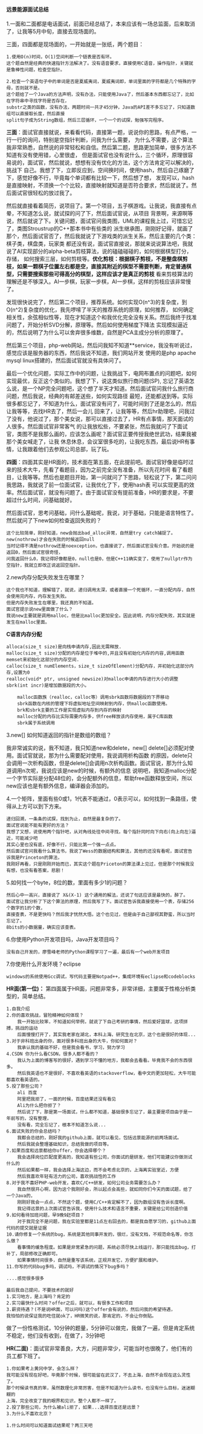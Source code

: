 #### 远景能源面试总结
1.一面和二面都是电话面试，前面已经总结了，本来应该有一场总监面，后来取消了，让我等5月中旬，直接去现场面的。

三面，四面都是现场面的，一开始就是一张纸，两个题目：

	1.使用O(n)时间，O(1)空间判断一个链表是否有环。
	这个题自然是经典的快速指针方法解决了。没有语音要求，直接使用C语音，操作指针，关键就是鲁棒性问题，检查空指针。
	
	2.检查一个英语句子中的单词是否是夏威夷词，夏威夷词即，单词里面的字符都是几个特殊的字母，否则就不是。
	这个题给了一个Java的方法声明，没有办法，只能使用Java了，然后基本东西都忘记了，比如在字符串中寻找字符是否存在，
	substr之类的函数，没有办法，两题时间一共才45分钟，Java的API差不多忘记了，只知道数组可以直接取长度，然后直接
	split句子成为String数组，然后三层循环，一个一个的试探，勉强写完程序。
	
**三面**：面试官直接就说，来看看代码，直接第一题，说说你的思路，有点严格，一行一行的询问，特别是空指针判断，问我为什么需要，
为什么不需要，这个算法我非常熟悉，自然说的非常轻松和自信。然后第二题，思路更加简单，很多方法不知道有没有使用错，心里很虚，
但是面试官也没有说什么，三个循环，原理很容易说的，面试官，然后就说，想想有没有优化的方法，这个方法肯定可以解决的，挑战下
自己。我想了下，立即反应到，空间换时间，使用hash，然后自己琢磨了下，感觉好像不行，毕竟每个单词都有比较一下，然后想了想，
发现可以，hash是直接映射，不须换一个个比较，直接映射就知道是否符合要求，然后就说了。然后面试官很轻松的放过我了。

然后就直接看着简历，说项目了。第一个项目，五子棋游戏。让我说，我直接有点晕，不知道怎么说，就试探的问了下，然后面试官说，从项目
背景啊，来源啊等说，然后就说了下。关键问题，面试官问我类图，UML的课程我上过，可惜忘记了，类图Stroustrup的C++那本书中有些类的
派生继承图，刚刚好记得，就画了那个，然后面试官否了，然后我就说了下游戏类的派生关系，然后主要的几个类：棋子类，棋盘类，玩家类
都还没有说，面试官直接说，那就来说说算法吧，我就说了AI实现部分的alpha-beta剪枝算法，说的磕磕碰碰的，如何根据棋型打分，存储，
如何搜索三层，如何剪枝等。**优化剪枝：根据棋子剪枝，不是整盘棋剪枝，如果一颗棋子位置左右都是空，直接其附近的棋型不需要判断，肯定普通棋型，只需要搜索那些可得高分的棋型，这样应该才是真正的剪枝**
看来剪枝算法的理解还是不够深入。AI一步棋，玩家一步棋，AI一步棋，这样的剪枝应该非常慢了。

发现很快说完了，然后第二个项目，推荐系统。如何实现O(n^3)的复杂度，到O(n^2)复杂度的优化，我先啰嗦了半天的推荐系统的原理，如何推荐，
如何确定相关性，余弦相似性等，现在才知道这个和我优化完全没有关系。然后我终于找准问题了，开始分析SVD分解，原理等。然后如何使用梯度下降法
实现模拟逼近的，然后说明了为什么可以舍弃很多维数，自然是PCA主成分分析的原理了。

然后第三个项目，php-web网站，然后问我知不知道**service，我没有听说过，感觉应该是服务器的东西，然后我说不知道，我们网站开发
使用的是php apache mysql linux搭建的，然后面试官就没有具体问了。

最后一个优化问题，实际工作中的问题，让我挑战下，电网布置点的问题吧，如何实现最优，反正这个类似的。我想了下，说这类似旅行商问题(SP),
忘记了英语怎么说，是一个NP完全问题吧，这个想了半天才知道。然后面试官问我什么旅行商问题，然后我说，经典的有邮差送些，如何实现路径
最短，还能都送到等。实际很多都忘记了，不知道为什么，面试官没有问了，可能时间到了还是怎么的，然后让我等等，去找HR去了，然后一会儿
回来了，让我等等，然后hr助理吧，问我过了没有，他说过了，那个美女说，那可以直接过去了，HR有点事情，那天面试的人很多。然后面试官非常客气
的让我放松些，不要紧张，然后我就问了下面试官，类图不是我那么画的，应该怎么画呢？面试官正要传授我绝世武功，结果我被那个美女喊走了，让我
休息休息，会议室很多吃的，让我吃东西，最后说HR有事情，让我跟着他们去参观公司总部，玩了玩。

**四面**：四面其实是HR面的，技术面在第五面，在此提前吧。面试官好像是临时过来的技术大牛，先看了看题目，因为之前完全没有准备，所以先花时间
看了看题目，让我等等。然后也是题目开始，第一问就问了下思路，轻松说了下，第二问问我思路，我就说了前一位面试官，让我优化了下，使用hash表
可以实现更高的效率。然后面试官，就没有问题了。由于面试官没有提前准备，HR的要求是，不要超过什么时间，问基础就好。

然后面试官，思考问基础，问什么基础呢，我说，对于基础，只能是语言特性了。然后就问了下new如何检查返回失败的？

	这个比较简单，刚好知道，new会抛出bad_alloc异常，自然是try catch捕捉了。new(nothrow)才会在失败的时候返回null
	当时记得不清是nothrow还是noexception，也直接说了，然后面试官没有介意。开始说的是返回0，然后面试官很奇怪，
	问我返回什么0，我记得好像都是0，null也是0，但是C++11确实变了，使用了nullptr作为空指针，我就立即改正说返回空指针。
	
2.new内存分配失败发生在哪里？

	这个我也不知道，理解错了，就说，递归调用太深，或者直接一个死循环，一直分配内存，自然会使用完内存，内存发生失败。
	但是内存失败发生在哪里，我还真的不知道。
	面试官提示说new里面做了什么？
	我说new主要就是调用malloc，但是比malloc更加安全。因此说明，内存分配失败，其实就是发生在malloc里面。
	
**C语言内存分配**

	alloca(size_t size)是向栈申请内存,因此无需释放.
	malloc(size_t size)分配的内存是位于堆中的,并且没有初始化内存的内容,调用函数memset来初始化这部分的内存空间. 
	calloc(size_t numElements，size_t sizeOfElement)分配内存，并初始化这部分内存,设置为0
	realloc(void* ptr, unsigned newsize)对malloc申请的内存进行大小的调整
	sbrk(int incr)是增加数据段的大小。
	
		malloc函数族（realloc，calloc等）调用sbrk函数将数据段的下界移动
		sbrk函数在内核的管理下将虚拟地址空间映射到内存，供malloc函数使用。 
		brk和sbrk主要的工作是实现虚拟内存到内存的映射
		malloc分配的内存比实际需要内存多，供free释放该内存使用，属于C库函数
		sbrk属于系统调用

3.new[] 如何知道返回的指针是数组的数组？

我非常诚实的说，我不知道，我只知道new和delete，new[] delete[]必须配对使用。面试官就说，那为什么需要配对使用，我说调用析构函数
的原因，delete只会调用一次析构函数，但是delete[]会调用n次析构函数。面试官说，那为什么知道调用n次呢，我说应该是new的时候，有额外的信息
说明吧，我知道malloc分配一个字节实际是分配48位的，会分配额外的信息，帮助free函数释放空间，所以new应该也是有额外信息，编译器会添加的。

4.一个矩阵，里面有些0或1，1代表不能通过，0表示可以，如何找到一条路径，使得从上方可以到下方来。
	
	递归回溯，一条条的试探，找到为止，自然是最复杂的了。
	面试官说能不能有更好的方法？
	我想了又想，说使用两个指针吧，从对角线处往中间寻找，每个指针同时向下向右(向上向左)逼近，可能减少吧
	其实心里也没有底，好像不行，只能比第一个强一点点。
	然后面试官问我看什么算法书，我说了Wess的数据结构和算法，其他的还没有看呢，面试官告诉我是Princeton的算法，
	我刚好再看，只是刚刚开始而已，其实这个题在Priceton的算法课上见过，但是那个时候我没有想，也没有看答案，悲剧！

5.如何找一个byte，8位的数，里面有多少1的问题？

	然后心中一高兴，直接说了 X&(X-1) 这个通用的解法，还说了句这应该是最快的，醉了。
	面试官让我分析了下这个算法的原理，然后我写了下。面试官告诉我直接使用一个表，存储256个数字的1的个数，
	直接查表，不是更快吗？然后我才恍然大悟。这个也见过，但是由于自己鄙视其野蛮，所以当时忘记了。
	8bits的小数据量，确实应该查表。
	
6.你使用Python开发项目吗，Java开发项目吗？
	
	没有自己开发的，廖雪峰老师的Python课程学习了一遍，最后有一个web开发项目
	
7.你使用什么开发环境？eclipse

	windows的系统使用Gcc调试，写代码主要是Notpad++，集成环境有eclipse和codeblocks
	
**HR面(第一位)：** 第四面属于HR面，问题非常多，非常详细，主要属于性格分析类型的，简单总结。

	1.自我介绍
	2.你的喜欢挑战，冒险精神如何体现？
		我一开始比较笨，不知道如何举例，就说了下自己考研的事情，然后爱好篮球，这项拼搏，挑战的运动
		后面慢慢打开了，其实我老家在湖北，本科上海，研究生在北京，这个也是很好的体现...
	3.对于非科班出身的你，面对很多科班出身的大牛，你如何面对？
		我承认我的基础不好，但是我会看书，学习，努力学习
	4.CSDN 你为什么看CSDN，很多人都不看的？
		我认为上面的博客写的很好，遇到学习不懂的地方，我都会去看看。毕竟我不会的东西很多。
		然后我英语也不是很好，不喜欢看英语的stackoverflow，看中文的更加轻松，大牛可能都喜欢看英语的。
	5.投了那些公司？
		ali 百度
		阿里把我拒了，一面的时候，百度结果还没有看见
		Ali为什么把你拒了？
		然后说了下，那是第一场面试，什么都不知道，基础很多忘记了，最主要是项目由于是一年前写的，没有整理，
		没有看，完全忘记了，根本不知道怎么说...
	6.面试失败的你会总结吗？
		我都会总结的，刚好我的github上面，就可以看见，包括远景能源的前两场面试。
		然后我就会整理基础知识，总结我做的项目等。
	7.如果百度和远景都给你offer，你会选择哪个？
		我会选择岗位匹配度更高的，我知道有些公司，你面试的是研发，他们可能建议你做测试什么的
		然后如果都一样，我会选择上海这边，而不会考虑北京的，上海离实验室近，方便
		然后我喜欢年轻有活力的公司，喜欢挑战性的工作
	8.对于我不喜好PHP-web开发，喜欢C/C++研发，如何公司业务需要怎么办？
		我自然很开心啊，因为这个我刚好会，所以起点会高些，就如同你们今天的面试题，给了一个Java的，
		刚刚好我会一点点，不然这个题，使用C/C++肯定解不了，因为数组没有告诉长度啊。
		我记得远景的上次面试官告诉我，使用什么技术和语言不重要，关键是给公司创造价值
	9.如何看待加班问题，早9晚9赶项目？
		对于我完全不是问题，我在实验室都是11点左右回去的，都是我自愿学习的，github上面代码的提交就是证据
	10.请你修复一个系统的bug，系统是其他同事开发的，很烂，没有文档，不规范命名等，你怎么做？
		看事情的缓急程度。如果是非常紧急的问题，系统必须尽快上线运行，那只能找出bug，打补丁，局部修改正确即可。
		如果事情时间很多，自然是重写该系统，正规开发它，方便扩展和维护。
	11.你写的代码bug多吗，调试吗，不调试的情况下bug多吗？
		
	....感觉很多很多
	
	最后我自己提问，不要技术的就好
	1.实习地方，是上海吗？肯定的
	2.实习最快什么时间？offer之后，就可以，有很多工作和项目
	3.薪资待遇？(不是说HR面，可以问吗)这个offer会有说的，然后问我的希望待遇，
	我怕怕的说保证我的吃住就ok了，HR微笑的说，那肯定的，不会让你倒贴。
	
做了一份性格测试，10分钟的题量，5分钟可以做完，我做了一遍，但是肯定系统不稳定，他们没有收到，在做了，3分钟吧

**HR(二面)**：面试官非常善良，大方，问题非常少，可能当时也很晚了，他们有的员工都下班了。
	
	1.你如果考上黄冈中学，会怎么样？
	我可能没有现在好吧，毕竟那个时候，很可能留在武汉了，不去上海，自然不会现在这么灵性了。
	那个时候读书真的笨，虽然数理化非常厉害，但是不知道为什么读书，也没有什么目标，迷迷糊糊的
	上海，完全改变了我的眼界和见识，整个人都不一样了。
	2.投了那些公司，为什么被ali拒了，如果...选择百度还是远景？
	3.为什么不喜欢北京？
	
	1.什么时间可以知道面试结果呢？两三天吧
	
	


